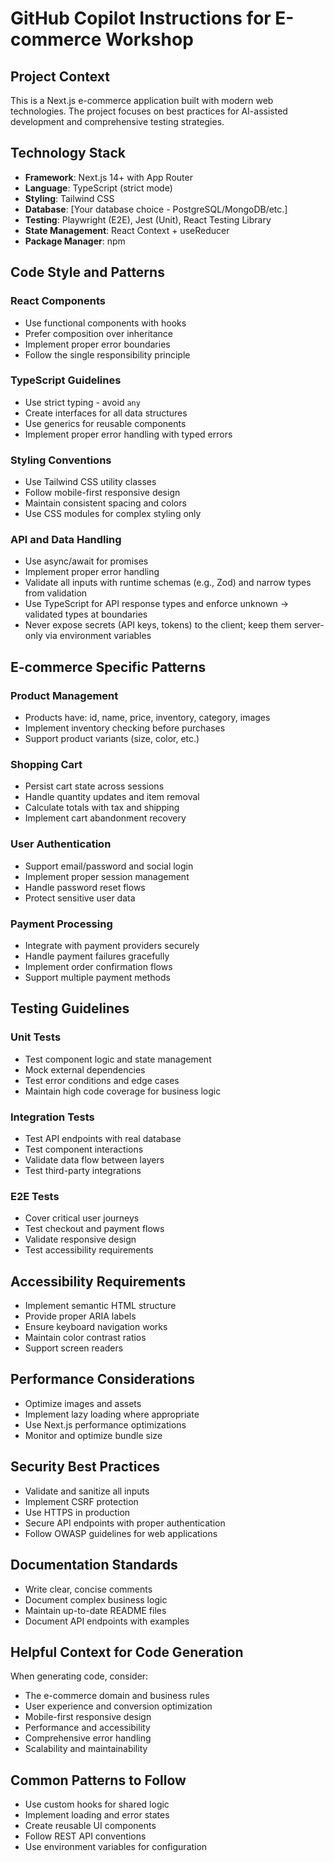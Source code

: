 # GitHub Copilot Instructions for E-commerce Workshop

## Project Context

This is a Next.js e-commerce application built with modern web technologies. The project focuses on best practices for AI-assisted development and comprehensive testing strategies.

## Technology Stack

- **Framework**: Next.js 14+ with App Router
- **Language**: TypeScript (strict mode)
- **Styling**: Tailwind CSS
- **Database**: [Your database choice - PostgreSQL/MongoDB/etc.]
- **Testing**: Playwright (E2E), Jest (Unit), React Testing Library
- **State Management**: React Context + useReducer
- **Package Manager**: npm

## Code Style and Patterns

### React Components

- Use functional components with hooks
- Prefer composition over inheritance
- Implement proper error boundaries
- Follow the single responsibility principle

### TypeScript Guidelines

- Use strict typing - avoid `any`
- Create interfaces for all data structures
- Use generics for reusable components
- Implement proper error handling with typed errors

### Styling Conventions

- Use Tailwind CSS utility classes
- Follow mobile-first responsive design
- Maintain consistent spacing and colors
- Use CSS modules for complex styling only

### API and Data Handling

- Use async/await for promises
- Implement proper error handling
- Validate all inputs with runtime schemas (e.g., Zod) and narrow types from validation
- Use TypeScript for API response types and enforce unknown → validated types at boundaries
- Never expose secrets (API keys, tokens) to the client; keep them server-only via environment variables
## E-commerce Specific Patterns

### Product Management

- Products have: id, name, price, inventory, category, images
- Implement inventory checking before purchases
- Support product variants (size, color, etc.)

### Shopping Cart

- Persist cart state across sessions
- Handle quantity updates and item removal
- Calculate totals with tax and shipping
- Implement cart abandonment recovery

### User Authentication

- Support email/password and social login
- Implement proper session management
- Handle password reset flows
- Protect sensitive user data

### Payment Processing

- Integrate with payment providers securely
- Handle payment failures gracefully
- Implement order confirmation flows
- Support multiple payment methods

## Testing Guidelines

### Unit Tests

- Test component logic and state management
- Mock external dependencies
- Test error conditions and edge cases
- Maintain high code coverage for business logic

### Integration Tests

- Test API endpoints with real database
- Test component interactions
- Validate data flow between layers
- Test third-party integrations

### E2E Tests

- Cover critical user journeys
- Test checkout and payment flows
- Validate responsive design
- Test accessibility requirements

## Accessibility Requirements

- Implement semantic HTML structure
- Provide proper ARIA labels
- Ensure keyboard navigation works
- Maintain color contrast ratios
- Support screen readers

## Performance Considerations

- Optimize images and assets
- Implement lazy loading where appropriate
- Use Next.js performance optimizations
- Monitor and optimize bundle size

## Security Best Practices

- Validate and sanitize all inputs
- Implement CSRF protection
- Use HTTPS in production
- Secure API endpoints with proper authentication
- Follow OWASP guidelines for web applications

## Documentation Standards

- Write clear, concise comments
- Document complex business logic
- Maintain up-to-date README files
- Document API endpoints with examples

## Helpful Context for Code Generation

When generating code, consider:

- The e-commerce domain and business rules
- User experience and conversion optimization
- Mobile-first responsive design
- Performance and accessibility
- Comprehensive error handling
- Scalability and maintainability

## Common Patterns to Follow

- Use custom hooks for shared logic
- Implement loading and error states
- Create reusable UI components
- Follow REST API conventions
- Use environment variables for configuration
